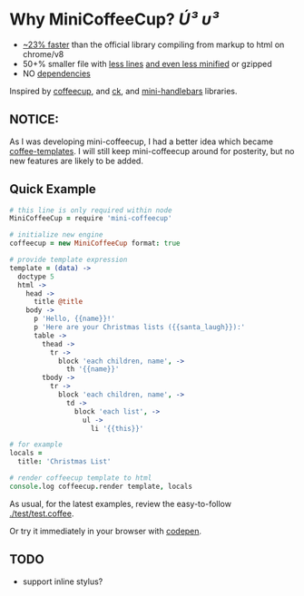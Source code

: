 # Why MiniCoffeeCup? *&Uacute;&sup3; &upsilon;&sup3;*

 * [~23% faster](http://jsperf.com/coffeecup-vs-mini-coffeecup/2) than the official library compiling from markup to html on chrome/v8
 * 50+% smaller file with [less lines](https://github.com/mikesmullin/mini-coffeecup/blob/production/js/mini-coffeecup.js) [and even less minified](https://raw.github.com/mikesmullin/mini-coffeecup/production/js/mini-coffeecup.min.js) or gzipped
 * NO [dependencies](https://github.com/mikesmullin/mini-coffeecup/blob/production/package.json)

Inspired by [coffeecup](https://github.com/gradus/coffeecup),
 and [ck](https://github.com/aeosynth/ck),
 and [mini-handlebars](https://github.com/mikesmullin/mini-handlebars) libraries.

NOTICE:
-------

As I was developing mini-coffeecup, I had a better idea which became [coffee-templates](https://github.com/mikesmullin/coffee-templates). I will still keep mini-coffeecup around for posterity, but no new features are likely to be added.


## Quick Example

```coffeescript
# this line is only required within node
MiniCoffeeCup = require 'mini-coffeecup'

# initialize new engine
coffeecup = new MiniCoffeeCup format: true

# provide template expression
template = (data) ->
  doctype 5
  html ->
    head ->
      title @title
    body ->
      p 'Hello, {{name}}!'
      p 'Here are your Christmas lists ({{santa_laugh}}):'
      table ->
        thead ->
          tr ->
            block 'each children, name', ->
              th '{{name}}'
        tbody ->
          tr ->
            block 'each children, name', ->
              td ->
                block 'each list', ->
                  ul ->
                    li '{{this}}'

# for example
locals =
  title: 'Christmas List'

# render coffeecup template to html
console.log coffeecup.render template, locals
```

As usual, for the latest examples, review the easy-to-follow [./test/test.coffee](https://github.com/mikesmullin/mini-coffeecup/blob/production/test/test.coffee).

Or try it immediately in your browser with [codepen](http://codepen.io/mikesmullin/pen/nIytw).


TODO
----

 * support inline stylus?
